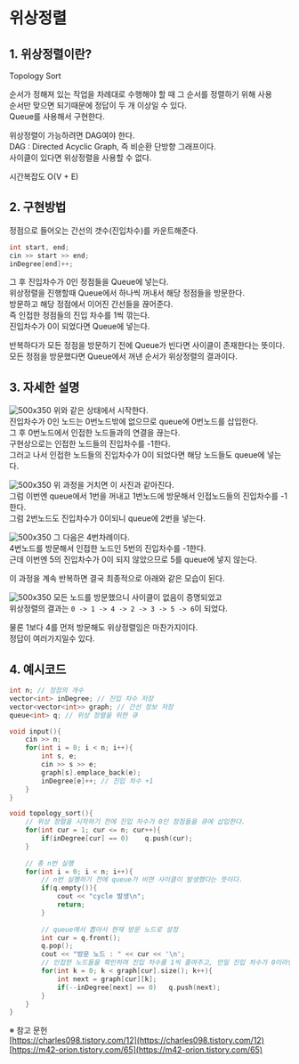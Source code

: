 # 위상정렬  

## 1. 위상정렬이란?

Topology Sort  

순서가 정해져 있는 작업을 차례대로 수행해야 할 때 그 순서를 정렬하기 위해 사용  
순서만 맞으면 되기때문에 정답이 두 개 이상일 수 있다.  
Queue를 사용해서 구현한다.  

위상정렬이 가능하려면 DAG여야 한다.  
DAG : Directed Acyclic Graph, 즉 비순환 단방향 그래프이다.  
사이클이 있다면 위상정렬을 사용할 수 없다.  

시간복잡도 O(V + E)


## 2. 구현방법

정점으로 들어오는 간선의 갯수(진입차수)를 카운트해준다.  
```C++
int start, end;
cin >> start >> end;
inDegree[end]++;
```
그 후 진입차수가 0인 정점들을 Queue에 넣는다.  
위상정렬을 진행할때 Queue에서 하나씩 꺼내서 해당 정점들을 방문한다.  
방문하고 해당 정점에서 이어진 간선들을 끊어준다.  
즉 인접한 정점들의 진입 차수를 1씩 깎는다.  
진입차수가 0이 되었다면 Queue에 넣는다.  

반복하다가 모든 정점을 방문하기 전에 Queue가 빈다면 사이클이 존재한다는 뜻이다.  
모든 정점을 방문했다면 Queue에서 꺼낸 순서가 위상정렬의 결과이다.  


## 3. 자세한 설명

![500x350](https://blog.kakaocdn.net/dn/pYe4D/btsItnEOiY8/1aC2mwwhIAPZiaonaZVQik/img.png)
위와 같은 상태에서 시작한다.  
진입차수가 0인 노드는 0번노드밖에 없으므로 queue에 0번노드를 삽입한다.  
그 후 0번노드에서 인접한 노드들과의 연결을 끊는다.  
구현상으로는 인접한 노드들의 진입차수를 -1한다.  
그러고 나서 인접한 노드들의 진입차수가 0이 되었다면 해당 노드들도 queue에 넣는다.  

![500x350](https://blog.kakaocdn.net/dn/bPndMX/btsIs4laJhv/KxrmbbPeHDOyyJqKmCRwl0/img.png)
위 과정을 거치면 이 사진과 같아진다.  
그럼 이번엔 queue에서 1번을 꺼내고 1번노드에 방문해서 인접노드들의 진입차수를 -1한다.  
그럼 2번노드도 진입차수가 0이되니 queue에 2번을 넣는다.  

![500x350](https://blog.kakaocdn.net/dn/cwsiop/btsIuaEJJDG/JwwjrUnVN2AIHTyT57OKDK/img.png)
그 다음은 4번차례이다.  
4번노드를 방문해서 인접한 노드인 5번의 진입차수를 -1한다.  
근데 이번엔 5의 진입차수가 0이 되지 않았으므로 5를 queue에 넣지 않는다.  

이 과정을 계속 반복하면 결국 최종적으로 아래와 같은 모습이 된다.  

![500x350](https://blog.kakaocdn.net/dn/c9DmYN/btsIsvcDtRB/rKKTlOItBf2KRmGkzBkeJk/img.png)
모든 노드를 방문했으니 사이클이 없음이 증명되었고  
위상정렬의 결과는 `0 -> 1 -> 4 -> 2 -> 3 -> 5 -> 6`이 되었다.  

물론 1보다 4를 먼저 방문해도 위상정렬임은 마찬가지이다.  
정답이 여러가지일수 있다.  


## 4. 예시코드

```C++
int n; // 정점의 개수
vector<int> inDegree; // 진입 차수 저장
vector<vector<int>> graph; // 간선 정보 저장
queue<int> q; // 위상 정렬을 위한 큐

void input(){
    cin >> n;
    for(int i = 0; i < n; i++){
        int s, e;
        cin >> s >> e;
        graph[s].emplace_back(e);
        inDegree[e]++; // 진입 차수 +1
    }
}

void topology_sort(){
    // 위상 정렬을 시작하기 전에 진입 차수가 0인 정점들을 큐에 삽입한다.
    for(int cur = 1; cur <= n; cur++){
        if(inDegree[cur] == 0)    q.push(cur);
    }
    
    // 총 n번 실행
    for(int i = 0; i < n; i++){
        // n번 실행하기 전에 queue가 비면 사이클이 발생했다는 뜻이다.
        if(q.empty()){
            cout << "cycle 발생\n";
            return;
        }
        
        // queue에서 뽑아서 현재 방문 노드로 설정
        int cur = q.front();
        q.pop();
        cout << "방문 노드 : " << cur << '\n';
        // 인접한 노드들을 확인하며 진입 차수를 1씩 줄여주고, 만일 진입 차수가 0이라면 queue에 삽입한다.
        for(int k = 0; k < graph[cur].size(); k++){
            int next = graph[cur][k];
            if(--inDegree[next] == 0)   q.push(next);
        }
    }
}
```






※ 참고 문헌  
[https://charles098.tistory.com/12](https://charles098.tistory.com/12)  
[https://m42-orion.tistory.com/65](https://m42-orion.tistory.com/65)  